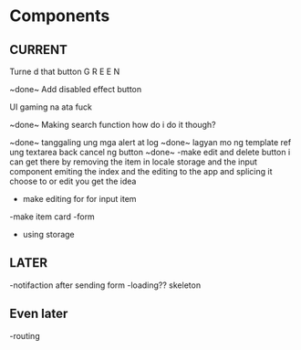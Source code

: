 # Components

## CURRENT

Turne d that button G R E E N

~done~
Add disabled effect button

UI gaming na ata fuck

~done~
Making search function
how do i do it though?

~done~
tanggaling ung mga alert at log
~done~
lagyan mo ng template ref ung textarea back cancel ng button
~done~
-make edit and delete button
i can get there by removing the item in locale storage and the input component emiting the index and the editing to the app and splicing it choose to or edit you get the idea

- make editing for for input item

-make item card
-form

- using storage

## LATER

-notifaction after sending form
-loading?? skeleton

## Even later

-routing
